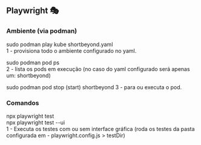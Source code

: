 ## Playwright 🎭

### Ambiente (via podman)

sudo podman play kube shortbeyond.yaml  
1 - provisiona todo o ambiente configurado no yaml.  

sudo podman pod ps  
2 - lista os pods em execução (no caso do yaml configurado será apenas um: shortbeyond)

sudo podman pod stop (start) shortbeyond
3 - para ou executa o pod.


### Comandos
npx playwright test  
npx playwright test --ui  
1 - Executa os testes com ou sem interface gráfica (roda os testes da pasta configurada em - playwright.config.js > testDir) 


